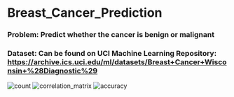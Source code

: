 # Breast_Cancer_Prediction
### Problem: Predict whether the cancer is benign or malignant
### Dataset: Can be found on UCI Machine Learning Repository: https://archive.ics.uci.edu/ml/datasets/Breast+Cancer+Wisconsin+%28Diagnostic%29
![count](https://github.com/Nidhisha21/Breast_Cancer_Prediction/assets/109977318/31f90af5-7da0-48d6-bdb7-2eb5cdbefcf5)
![correlation_matrix](https://github.com/Nidhisha21/Breast_Cancer_Prediction/assets/109977318/d3b93d14-ee97-4103-8512-46c9256edc38)
![accuracy](https://github.com/Nidhisha21/Breast_Cancer_Prediction/assets/109977318/137244cc-630e-4b1b-a127-8ea3e44d2101)
